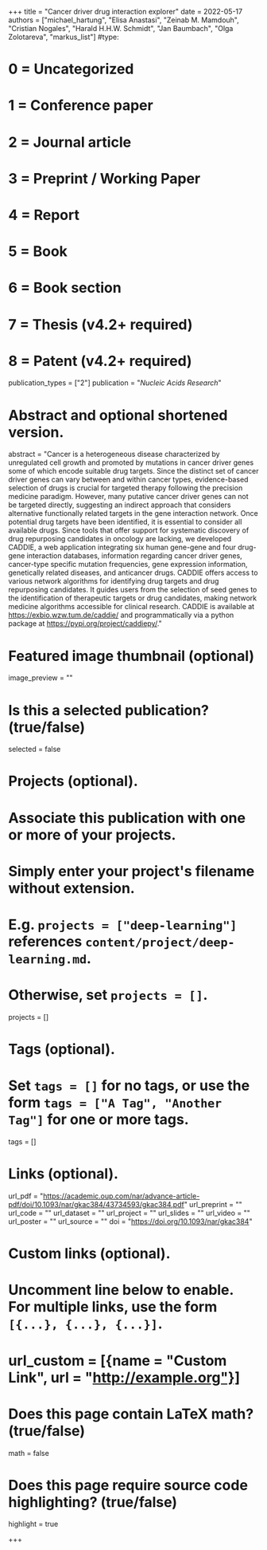 +++
title = "Cancer driver drug interaction explorer"
date = 2022-05-17
authors = ["michael_hartung", "Elisa Anastasi", "Zeinab M. Mamdouh", "Cristian Nogales", "Harald H.H.W. Schmidt", "Jan Baumbach", "Olga Zolotareva", "markus_list"]
#type:
#    0 = Uncategorized
#    1 = Conference paper
#    2 = Journal article
#    3 = Preprint / Working Paper
#    4 = Report
#    5 = Book
#    6 = Book section
#    7 = Thesis (v4.2+ required)
#    8 = Patent (v4.2+ required)
publication_types = ["2"]
publication = "*Nucleic Acids Research*"

# Abstract and optional shortened version.
abstract = "Cancer is a heterogeneous disease characterized by unregulated cell growth and promoted by mutations in cancer driver genes some of which encode suitable drug targets. Since the distinct set of cancer driver genes can vary between and within cancer types, evidence-based selection of drugs is crucial for targeted therapy following the precision medicine paradigm. However, many putative cancer driver genes can not be targeted directly, suggesting an indirect approach that considers alternative functionally related targets in the gene interaction network. Once potential drug targets have been identified, it is essential to consider all available drugs. Since tools that offer support for systematic discovery of drug repurposing candidates in oncology are lacking, we developed CADDIE, a web application integrating six human gene-gene and four drug-gene interaction databases, information regarding cancer driver genes, cancer-type specific mutation frequencies, gene expression information, genetically related diseases, and anticancer drugs. CADDIE offers access to various network algorithms for identifying drug targets and drug repurposing candidates. It guides users from the selection of seed genes to the identification of therapeutic targets or drug candidates, making network medicine algorithms accessible for clinical research. CADDIE is available at https://exbio.wzw.tum.de/caddie/ and programmatically via a python package at https://pypi.org/project/caddiepy/."

# Featured image thumbnail (optional)
image_preview = ""

# Is this a selected publication? (true/false)
selected = false

# Projects (optional).
#   Associate this publication with one or more of your projects.
#   Simply enter your project's filename without extension.
#   E.g. `projects = ["deep-learning"]` references `content/project/deep-learning.md`.
#   Otherwise, set `projects = []`.
projects = []

# Tags (optional).
#   Set `tags = []` for no tags, or use the form `tags = ["A Tag", "Another Tag"]` for one or more tags.
tags = []

# Links (optional).
url_pdf = "https://academic.oup.com/nar/advance-article-pdf/doi/10.1093/nar/gkac384/43734593/gkac384.pdf"
url_preprint = ""
url_code = ""
url_dataset = ""
url_project = ""
url_slides = ""
url_video = ""
url_poster = ""
url_source = ""
doi = "https://doi.org/10.1093/nar/gkac384"

# Custom links (optional).
#   Uncomment line below to enable. For multiple links, use the form `[{...}, {...}, {...}]`.
# url_custom = [{name = "Custom Link", url = "http://example.org"}]

# Does this page contain LaTeX math? (true/false)
math = false

# Does this page require source code highlighting? (true/false)
highlight = true

+++
